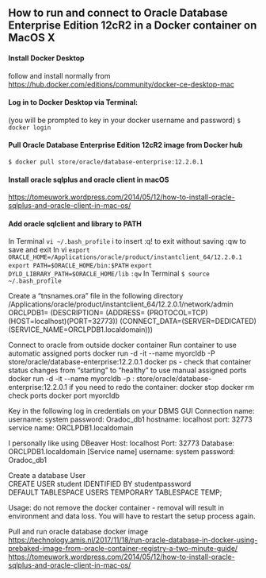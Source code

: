 ## How to run and connect to Oracle Database Enterprise Edition 12cR2 in a Docker container on MacOS X
 
#### Install Docker Desktop 
follow and install normally from https://hub.docker.com/editions/community/docker-ce-desktop-mac
#### Log in to Docker Desktop via Terminal:
(you will be prompted to key in your docker username and password)
`$ docker login`
#### Pull Oracle Database Enterprise Edition 12cR2 image from Docker hub
`$ docker pull store/oracle/database-enterprise:12.2.0.1`

#### Install oracle sqlplus and oracle client in macOS
https://tomeuwork.wordpress.com/2014/05/12/how-to-install-oracle-sqlplus-and-oracle-client-in-mac-os/

#### Add oracle sqlclient and library to PATH
In Terminal
`vi ~/.bash_profile`
i to insert
:q! to exit without saving
:qw to save and exit
In vi
`export ORACLE_HOME=/Applications/oracle/product/instantclient_64/12.2.0.1`
`export PATH=$ORACLE_HOME/bin:$PATH`
`export DYLD_LIBRARY_PATH=$ORACLE_HOME/lib`
`:qw`
In Terminal
`$ source ~/.bash_profile`

Create a “tnsnames.ora” file in the following directory 
/Applications/oracle/product/instantclient_64/12.2.0.1/network/admin
ORCLPDB1=
(DESCRIPTION=
(ADDRESS=
(PROTOCOL=TCP)
(HOST=localhost)(PORT=32773))
    (CONNECT_DATA=(SERVER=DEDICATED)(SERVICE_NAME=ORCLPDB1.localdomain)))

Connect to oracle from outside docker container
Run container
to use automatic assigned ports
docker run -d -it --name myorcldb -P store/oracle/database-enterprise:12.2.0.1
docker ps - check that container status changes from “starting” to “healthy”
to use manual assigned ports
docker run -d -it --name myorcldb -p <yourip>:<assignedip> store/oracle/database-enterprise:12.2.0.1
if you need to redo the container:
docker stop <container id>
docker rm <container id>
check ports
docker port myorcldb

Key in the following log in credentials on your DBMS GUI
Connection name: <any preferred name>
username: system
password: Oradoc_db1
hostname: localhost
port: 32773
service name: ORCLPDB1.localdomain

I personally like using DBeaver
Host: localhost
Port: 32773
Database: ORCLPDB1.localdomain [Service name]
username: system
password: Oradoc_db1

Create a database User 
CREATE USER student IDENTIFIED BY studentpassword  DEFAULT TABLESPACE USERS TEMPORARY TABLESPACE TEMP; 

Usage: do not remove the docker container - removal will result in environment and data loss. You will have to restart the setup process again.

Pull and run oracle database docker image 
https://technology.amis.nl/2017/11/18/run-oracle-database-in-docker-using-prebaked-image-from-oracle-container-registry-a-two-minute-guide/
https://tomeuwork.wordpress.com/2014/05/12/how-to-install-oracle-sqlplus-and-oracle-client-in-mac-os/
